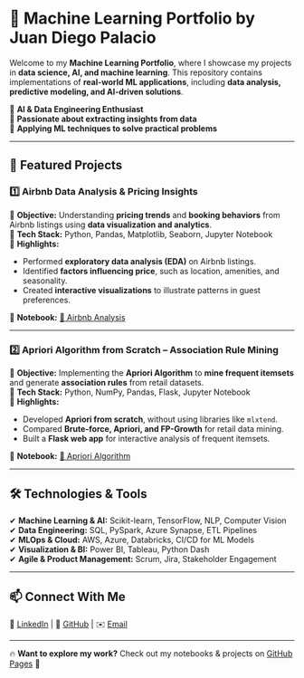 # 🌟 Machine Learning Portfolio by Juan Diego Palacio

Welcome to my **Machine Learning Portfolio**, where I showcase my projects in **data science, AI, and machine learning**. This repository contains implementations of **real-world ML applications**, including **data analysis, predictive modeling, and AI-driven solutions**.

🔹 **AI & Data Engineering Enthusiast**  
🔹 **Passionate about extracting insights from data**  
🔹 **Applying ML techniques to solve practical problems**  

---

## 🚀 Featured Projects  

### 1️⃣ **Airbnb Data Analysis & Pricing Insights**  
📌 **Objective:** Understanding **pricing trends** and **booking behaviors** from Airbnb listings using **data visualization and analytics**.  
📌 **Tech Stack:** Python, Pandas, Matplotlib, Seaborn, Jupyter Notebook  
📌 **Highlights:**  
- Performed **exploratory data analysis (EDA)** on Airbnb listings.  
- Identified **factors influencing price**, such as location, amenities, and seasonality.  
- Created **interactive visualizations** to illustrate patterns in guest preferences.  

📂 **Notebook:** [🔗 Airbnb Analysis]((https://github.com/juandps/juandps.github.io/blob/main/notebooks/Airbnb_Analysis_Notebook.ipynb))  

---

### 2️⃣ **Apriori Algorithm from Scratch – Association Rule Mining**  
📌 **Objective:** Implementing the **Apriori Algorithm** to **mine frequent itemsets** and generate **association rules** from retail datasets.  
📌 **Tech Stack:** Python, NumPy, Pandas, Flask, Jupyter Notebook  
📌 **Highlights:**  
- Developed **Apriori from scratch**, without using libraries like `mlxtend`.  
- Compared **Brute-force, Apriori, and FP-Growth** for retail data mining.  
- Built a **Flask web app** for interactive analysis of frequent itemsets.  

📂 **Notebook:** [🔗 Apriori Algorithm](https://github.com/juandps/juandps.github.io/blob/main/notebooks/Apriori_algo_notebook.ipynb)  

---

## 🛠️ Technologies & Tools  
✔ **Machine Learning & AI:** Scikit-learn, TensorFlow, NLP, Computer Vision  
✔ **Data Engineering:** SQL, PySpark, Azure Synapse, ETL Pipelines  
✔ **MLOps & Cloud:** AWS, Azure, Databricks, CI/CD for ML Models  
✔ **Visualization & BI:** Power BI, Tableau, Python Dash  
✔ **Agile & Product Management:** Scrum, Jira, Stakeholder Engagement  

---

## 📫 Connect With Me  
💼 [LinkedIn](#) | 🔗 [GitHub](https://github.com/juandps) | ✉️ [Email](mailto:jdp236@gmail.com)  

---

🔥 **Want to explore my work?** Check out my notebooks & projects on [GitHub Pages](https://juandps.github.io/) 🚀  
